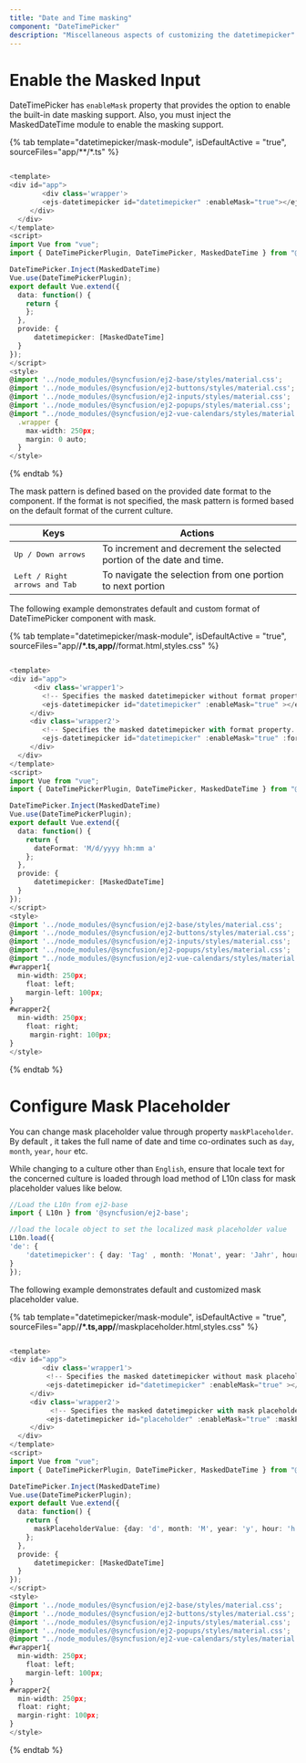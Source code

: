 ```yaml
---
title: "Date and Time masking"
component: "DateTimePicker"
description: "Miscellaneous aspects of customizing the datetimepicker"
---
```


# Enable the Masked Input

DateTimePicker has `enableMask` property that provides the option to enable the built-in date masking support. Also, you must inject the MaskedDateTime module to enable the masking support.

{% tab template="datetimepicker/mask-module", isDefaultActive = "true", sourceFiles="app/**/*.ts" %}

```typescript

<template>
<div id="app">
        <div class='wrapper'>
        <ejs-datetimepicker id="datetimepicker" :enableMask="true"></ejs-datetimepicker>
     </div>
  </div>
</template>
<script>
import Vue from "vue";
import { DateTimePickerPlugin, DateTimePicker, MaskedDateTime } from "@syncfusion/ej2-vue-calendars";

DateTimePicker.Inject(MaskedDateTime)
Vue.use(DateTimePickerPlugin);
export default Vue.extend({
  data: function() {
    return {
    };
  },
  provide: {
      datetimepicker: [MaskedDateTime]
  }  
});
</script>
<style>
@import '../node_modules/@syncfusion/ej2-base/styles/material.css';
@import '../node_modules/@syncfusion/ej2-buttons/styles/material.css';
@import '../node_modules/@syncfusion/ej2-inputs/styles/material.css';
@import '../node_modules/@syncfusion/ej2-popups/styles/material.css';
@import "../node_modules/@syncfusion/ej2-vue-calendars/styles/material.css";
  .wrapper {
    max-width: 250px;
    margin: 0 auto;
  }
</style>

```

{% endtab %}

The mask pattern is defined based on the provided date format to the component. If the format is not specified, the mask pattern is formed based on the default format of the current culture.

| **Keys** | **Actions** |
| --- | --- |
| <kbd>Up / Down arrows</kbd> | To increment and decrement the selected portion of the date and time. |
| <kbd>Left / Right arrows and Tab</kbd> | To navigate the selection from one portion to next portion |

The following example demonstrates default and custom format of DateTimePicker component with mask.

{% tab template="datetimepicker/mask-module", isDefaultActive = "true", sourceFiles="app/**/*.ts,app/**/format.html,styles.css" %}

```typescript

<template>
<div id="app">
      <div class='wrapper1'>
        <!-- Specifies the masked datetimepicker without format property. -->
        <ejs-datetimepicker id="datetimepicker" :enableMask="true" ></ejs-datetimepicker>
     </div>
     <div class='wrapper2'>
        <!-- Specifies the masked datetimepicker with format property. -->
        <ejs-datetimepicker id="datetimepicker" :enableMask="true" :format='dateFormat'></ejs-datetimepicker>
     </div>
  </div>
</template>
<script>
import Vue from "vue";
import { DateTimePickerPlugin, DateTimePicker, MaskedDateTime } from "@syncfusion/ej2-vue-calendars";

DateTimePicker.Inject(MaskedDateTime)
Vue.use(DateTimePickerPlugin);
export default Vue.extend({
  data: function() {
    return {
      dateFormat: 'M/d/yyyy hh:mm a'
    };
  },
  provide: {
      datetimepicker: [MaskedDateTime]
  }  
});
</script>
<style>
@import '../node_modules/@syncfusion/ej2-base/styles/material.css';
@import '../node_modules/@syncfusion/ej2-buttons/styles/material.css';
@import '../node_modules/@syncfusion/ej2-inputs/styles/material.css';
@import '../node_modules/@syncfusion/ej2-popups/styles/material.css';
@import "../node_modules/@syncfusion/ej2-vue-calendars/styles/material.css";
#wrapper1{
  min-width: 250px;
    float: left;
    margin-left: 100px;
}
#wrapper2{
  min-width: 250px;
    float: right;
     margin-right: 100px;
}
</style>
```

{% endtab %}

# Configure Mask Placeholder

You can change mask placeholder value through property `maskPlaceholder`. By default , it takes the full name of date and time co-ordinates such as `day`, `month`, `year`, `hour` etc.

While changing to a culture other than `English`, ensure that locale text for the concerned culture is loaded through load method of L10n class for mask placeholder values like below.

```typescript
//Load the L10n from ej2-base
import { L10n } from '@syncfusion/ej2-base';

//load the locale object to set the localized mask placeholder value
L10n.load({
'de': {
    'datetimepicker': { day: 'Tag' , month: 'Monat', year: 'Jahr', hour: 'Stunde' ,minute: 'Minute', second:'Sekunden' }
}
});

```

The following example demonstrates default and customized mask placeholder value.

{% tab template="datetimepicker/mask-module", isDefaultActive = "true", sourceFiles="app/**/*.ts,app/**/maskplaceholder.html,styles.css" %}

```typescript

<template>
<div id="app">
        <div class='wrapper1'>
         <!-- Specifies the masked datetimepicker without mask placeholder. -->
         <ejs-datetimepicker id="datetimepicker" :enableMask="true" ></ejs-datetimepicker>
     </div>
     <div class='wrapper2'>
          <!-- Specifies the masked datetimepicker with mask placeholder. -->
         <ejs-datetimepicker id="placeholder" :enableMask="true" :maskPlaceholder='maskPlaceholderValue'></ejs-datetimepicker>
     </div>
  </div>
</template>
<script>
import Vue from "vue";
import { DateTimePickerPlugin, DateTimePicker, MaskedDateTime } from "@syncfusion/ej2-vue-calendars";

DateTimePicker.Inject(MaskedDateTime)
Vue.use(DateTimePickerPlugin);
export default Vue.extend({
  data: function() {
    return {
      maskPlaceholderValue: {day: 'd', month: 'M', year: 'y', hour: 'h', minute: 'm', second: 's'}
    };
  },
  provide: {
      datetimepicker: [MaskedDateTime]
  }  
});
</script>
<style>
@import '../node_modules/@syncfusion/ej2-base/styles/material.css';
@import '../node_modules/@syncfusion/ej2-buttons/styles/material.css';
@import '../node_modules/@syncfusion/ej2-inputs/styles/material.css';
@import '../node_modules/@syncfusion/ej2-popups/styles/material.css';
@import "../node_modules/@syncfusion/ej2-vue-calendars/styles/material.css";
#wrapper1{
  min-width: 250px;
    float: left;
    margin-left: 100px;
}
#wrapper2{
  min-width: 250px;
  float: right;
  margin-right: 100px;
}
</style>
```

{% endtab %}
